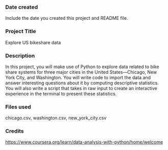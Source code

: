 ### Date created
Include the date you created this project and README file.

### Project Title
Explore US bikeshare data

### Description
In this project, you will make use of Python to explore data related to bike share systems for three major cities in the United States—Chicago, New York City, and Washington. You will write code to import the data and answer interesting questions about it by computing descriptive statistics. You will also write a script that takes in raw input to create an interactive experience in the terminal to present these statistics.

### Files used
chicago.csv, washington.csv, new_york_city.csv

### Credits
https://www.coursera.org/learn/data-analysis-with-python/home/welcome

